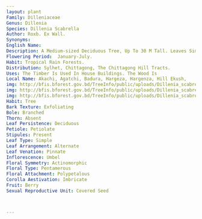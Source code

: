 ```yaml
---
layout: plant
Family: Dilleniaceae
Genus: Dillenia
Species: Dillenia Scabrella
Author: Roxb. Ex Wall.
Synonyms: 
English Name: 
Description: A Medium-sized Deciduous Tree, Up To 30 M Tall. Leaves Simple, Alternate, 15-30 Ã— 6-14 Cm, Ovate To Narrowly Obovate, Obtuse To Acute, More Or Less Dentate, Scabrid Above, Strigose On Nerves Beneath, Lateral Nerves 35-45 Pairs, Petioles 2.5-6.0 Cm Long. Flowers 3-5, Borne Together (fascicled), 3.8-5.0 Cm In Diameter, Pedicels 5 Cm Long, With Scattered Bracts Near The Middle. Sepals Ovate, Glabrous. Petals C 2.5 Ã— 1.0 Cm, Bright Yellow. Stamens Many, Outer Stamens 4-5 Mm Long, Inner Ones 9-10 Mm Long With Reflexed Apices. Carpels 5-7, Glabrous, Each With 8-10 Ovules, Styles Recurved To Spreading, C 8 Mm Long. Fruits Orange, C 24 Mm Across With Enclosed Sepals. Seeds Obovoid, C 5.0 Ã— 3.5 Mm, Glossy Black, Glabrous.
Flowering Period:  January-July.
Habit: Tropical Rain Forests.
Distribution: Sylhet, Chittagong, The Chittagong Hill Tracts.
Uses: The Timber Is Used In House Buildings. The Wood Is
Local Name: Akachi, Agatchi, Badura, Hargeza, Hargenza, Hill Ekush, 
img: http://bfis.bforest.gov.bd/TreeInfo/public/uploads/Dillenia_scabrella.jpg
img: http://bfis.bforest.gov.bd/TreeInfo/public/uploads/Dillenia_scabrella1.JPG
img: http://bfis.bforest.gov.bd/TreeInfo/public/uploads/Dillenia_scabrella2.jpg
Habit: Tree
Bark Texture: Exfoliating
Bole: Branched
Thorn: Absent
Leaf Persistence: Deciduous
Petiole: Petiolate
Stipules: Present
Leaf Type: Simple
Leaf Arrangement: Alternate
Leaf Venation: Pinnate
Inflorescence: Umbel
Floral Symmetry: Actinomorphic
Floral Type: Pentamerous
Floral Attachment: Polypetalous
Corolla Aestivation: Imbricate
Fruit: Berry
Sexual Reproductive Unit: Covered Seed



---
```


